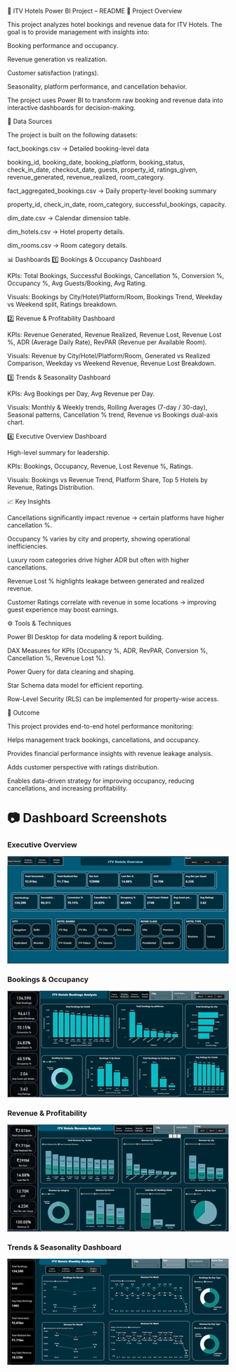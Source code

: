 🏨 ITV Hotels Power BI Project – README
📌 Project Overview

This project analyzes hotel bookings and revenue data for ITV Hotels. The goal is to provide management with insights into:

Booking performance and occupancy.

Revenue generation vs realization.

Customer satisfaction (ratings).

Seasonality, platform performance, and cancellation behavior.

The project uses Power BI to transform raw booking and revenue data into interactive dashboards for decision-making.

📂 Data Sources

The project is built on the following datasets:

fact_bookings.csv → Detailed booking-level data

booking_id, booking_date, booking_platform, booking_status, check_in_date, checkout_date, guests, property_id, ratings_given, revenue_generated, revenue_realized, room_category.

fact_aggregated_bookings.csv → Daily property-level booking summary

property_id, check_in_date, room_category, successful_bookings, capacity.

dim_date.csv → Calendar dimension table.

dim_hotels.csv → Hotel property details.

dim_rooms.csv → Room category details.

📊 Dashboards
1️⃣ Bookings & Occupancy Dashboard

KPIs: Total Bookings, Successful Bookings, Cancellation %, Conversion %, Occupancy %, Avg Guests/Booking, Avg Rating.

Visuals: Bookings by City/Hotel/Platform/Room, Bookings Trend, Weekday vs Weekend split, Ratings breakdown.

2️⃣ Revenue & Profitability Dashboard

KPIs: Revenue Generated, Revenue Realized, Revenue Lost, Revenue Lost %, ADR (Average Daily Rate), RevPAR (Revenue per Available Room).

Visuals: Revenue by City/Hotel/Platform/Room, Generated vs Realized Comparison, Weekday vs Weekend Revenue, Revenue Lost Breakdown.

3️⃣ Trends & Seasonality Dashboard

KPIs: Avg Bookings per Day, Avg Revenue per Day.

Visuals: Monthly & Weekly trends, Rolling Averages (7-day / 30-day), Seasonal patterns, Cancellation % trend, Revenue vs Bookings dual-axis chart.

4️⃣ Executive Overview Dashboard

High-level summary for leadership.

KPIs: Bookings, Occupancy, Revenue, Lost Revenue %, Ratings.

Visuals: Bookings vs Revenue Trend, Platform Share, Top 5 Hotels by Revenue, Ratings Distribution.

📈 Key Insights

Cancellations significantly impact revenue → certain platforms have higher cancellation %.

Occupancy % varies by city and property, showing operational inefficiencies.

Luxury room categories drive higher ADR but often with higher cancellations.

Revenue Lost % highlights leakage between generated and realized revenue.

Customer Ratings correlate with revenue in some locations → improving guest experience may boost earnings.

⚙️ Tools & Techniques

Power BI Desktop for data modeling & report building.

DAX Measures for KPIs (Occupancy %, ADR, RevPAR, Conversion %, Cancellation %, Revenue Lost %).

Power Query for data cleaning and shaping.

Star Schema data model for efficient reporting.

Row-Level Security (RLS) can be implemented for property-wise access.

🚀 Outcome

This project provides end-to-end hotel performance monitoring:

Helps management track bookings, cancellations, and occupancy.

Provides financial performance insights with revenue leakage analysis.

Adds customer perspective with ratings distribution.

Enables data-driven strategy for improving occupancy, reducing cancellations, and increasing profitability.


# 📷 Dashboard Screenshots
### Executive Overview
![Executive Overview](https://github.com/Parag-soda/Data-Analysis-Project-/blob/75b9fdadb1eb79d8da2cce48fda9ec3ab22c36c8/Power%20BI%20project/Screenshot%202025-09-22%20155926.png)
### Bookings & Occupancy
![Bookings & Occupancy](https://github.com/Parag-soda/Data-Analysis-Project-/blob/608b8a8fcfe0adc673e5dd47facd27b409e7a726/Power%20BI%20project/Screenshot%202025-09-22%20155808.png)

### Revenue & Profitability
![Revenue & Profitability](https://github.com/Parag-soda/Data-Analysis-Project-/blob/608b8a8fcfe0adc673e5dd47facd27b409e7a726/Power%20BI%20project/Screenshot%202025-09-22%20155840.png)

### Trends & Seasonality Dashboard
![[Trends & Seasonality Dashboard](images/customer_insights.png](https://github.com/Parag-soda/Data-Analysis-Project-/blob/608b8a8fcfe0adc673e5dd47facd27b409e7a726/Power%20BI%20project/Screenshot%202025-09-22%20155905.png)
